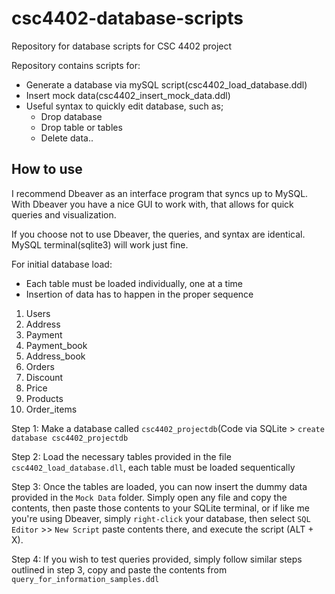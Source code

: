 # csc4402-database-scripts
Repository for database scripts for CSC 4402 project

Repository contains scripts for:
  - Generate a database via mySQL script(csc4402_load_database.ddl)
  - Insert mock data(csc4402_insert_mock_data.ddl)
  - Useful syntax to quickly edit database, such as;
    - Drop database
    - Drop table or tables
    - Delete data..
## How to use

I recommend Dbeaver as an interface program that syncs up to MySQL. With Dbeaver you have a nice GUI to work with, that allows for quick queries and visualization.

If you choose not to use Dbeaver, the queries, and syntax are identical. MySQL terminal(sqlite3) will work just fine.

For initial database load:
  - Each table must be loaded individually, one at a time 
  - Insertion of data has to happen in the proper sequence
   1. Users 
   2. Address 
   3. Payment 
   4. Payment_book 
   5. Address_book
   6. Orders
   7. Discount
   8. Price 
   9. Products
   10. Order_items 
  
  Step 1: Make a database called ``csc4402_projectdb``(Code via SQLite > ``create database csc4402_projectdb``
  
  Step 2: Load the necessary tables provided in the file ``csc4402_load_database.dll``, each table must be loaded sequentically
  
  Step 3: Once the tables are loaded, you can now insert the dummy data provided in the ``Mock Data`` folder. Simply open any file and copy the contents, then paste those                 contents to your SQLite terminal, or if like me you're using Dbeaver, simply ``right-click`` your database, then select ``SQL Editor`` >> ``New Script`` paste contents           there, and execute the script (ALT + X).
  
  Step 4: If you wish to test queries provided, simply follow similar steps outlined in step 3, copy and paste the contents from ``query_for_information_samples.ddl``
